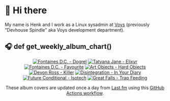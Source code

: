 # 👋 Hi there

My name is Henk and I work as a Linux sysadmin at <a href="https://www.voys.co/about/">Voys</a> (previously "Devhouse Spindle" aka Voys development department).

## 🎧 def get_weekly_album_chart()
<!-- lastfm -->
<p align="center"><a href="https://www.last.fm/music/Fontaines+D.C./Dogrel"><img src="https://lastfm.freetls.fastly.net/i/u/64s/a6e4705a174dcf7b423e82ed06038263.jpg" title="Fontaines D.C. - Dogrel"></a> <a href="https://www.last.fm/music/Tatyana+Jane/Elixyr"><img src="https://lastfm.freetls.fastly.net/i/u/64s/477b3dd3d89927c0a0f8775785719be9.jpg" title="Tatyana Jane - Elixyr"></a> <a href="https://www.last.fm/music/Fontaines+D.C./Favourite"><img src="https://lastfm.freetls.fastly.net/i/u/64s/b3062350c96042b29ae37e70271103f1.jpg" title="Fontaines D.C. - Favourite"></a> <a href="https://www.last.fm/music/Art+Objects/Hard+Objects"><img src="https://lastfm.freetls.fastly.net/i/u/64s/4bbbfcade247e1e454e8cde5a3399dfc.jpg" title="Art Objects - Hard Objects"></a> <a href="https://www.last.fm/music/Devon+Ross/Killer"><img src="https://lastfm.freetls.fastly.net/i/u/64s/b9cdc5dfc6082652ea2d5df3c56752f3.jpg" title="Devon Ross - Killer"></a> <a href="https://www.last.fm/music/Disintegration/In+Your+Diary"><img src="https://lastfm.freetls.fastly.net/i/u/64s/3c8a52ac78a8d02a2ea69b28210212d0.jpg" title="Disintegration - In Your Diary"></a> <a href="https://www.last.fm/music/Future+Conditional/Isotech"><img src="https://lastfm.freetls.fastly.net/i/u/64s/fb6681130118bb9ab7efa104a492fb65.jpg" title="Future Conditional - Isotech"></a> <a href="https://www.last.fm/music/Great+Falls/Trap+Feeding"><img src="https://lastfm.freetls.fastly.net/i/u/64s/f60fd279dbc168e98b335ad9dae7f8f8.jpg" title="Great Falls - Trap Feeding"></a> </p>

<p align="center">These album covers are updated once a day from <a href="https://www.last.fm/user/hbokh">Last.fm</a> using this <a href="https://github.com/marketplace/actions/lastfm-to-markdown">GitHub Actions workflow</a>.</p>
